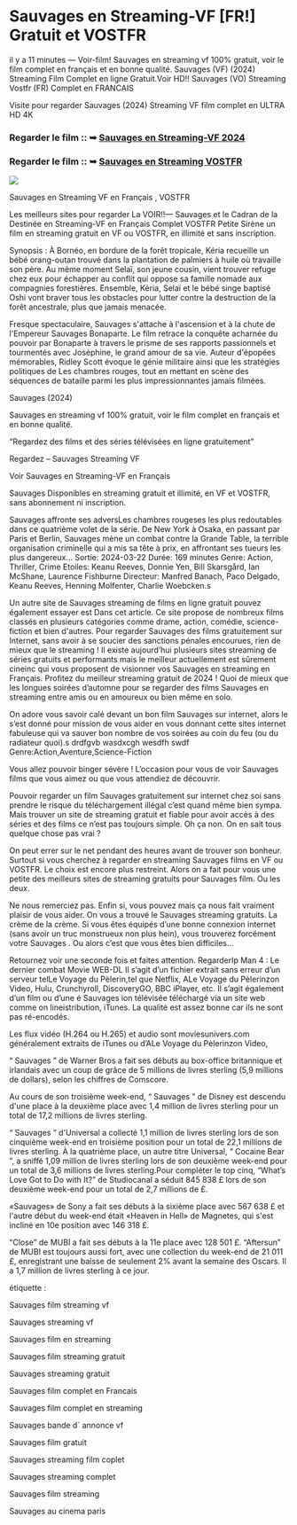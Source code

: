 # Sauvages en Streaming-VF [FR!] Gratuit et VOSTFR

il y a 11 minutes — Voir-film! Sauvages en streaming vf 100% gratuit, voir le film complet en français et en bonne qualité. Sauvages (VF) (2024) Streaming Film Complet en ligne Gratuit.Voir HD!! Sauvages (VO) Streaming Vostfr (FR) Complet en FRANCAIS

Visite pour regarder Sauvages (2024) Streaming VF film complet en ULTRA HD 4K

### Regarder le film :: ➥ [Sauvages en Streaming-VF 2024](https://t.co/Nhq1l6VLD0)

### Regarder le film :: ➥ [Sauvages en Streaming VOSTFR](https://t.co/Nhq1l6VLD0)

<p dir="auto"><a href="https://t.co/Nhq1l6VLD0" title="PLAYNOW" rel="nofollow"><img src="https://i.imgur.com/jhNGoEt.gif" style="max-width: 100%;"></a></p>

Sauvages en Streaming VF en Français , VOSTFR

Les meilleurs sites pour regarder La VOIR!!— Sauvages et le Cadran de la Destinée en Streaming-VF en Français Complet VOSTFR Petite Sirène un film en streaming gratuit en VF ou VOSTFR, en illimité et sans inscription.

Synopsis : À Bornéo, en bordure de la forêt tropicale, Kéria recueille un bébé orang-outan trouvé dans la plantation de palmiers à huile où travaille son père. Au même moment Selaï, son jeune cousin, vient trouver refuge chez eux pour échapper au conflit qui oppose sa famille nomade aux compagnies forestières. Ensemble, Kéria, Selaï et le bébé singe baptisé Oshi vont braver tous les obstacles pour lutter contre la destruction de la forêt ancestrale, plus que jamais menacée.

Fresque spectaculaire, Sauvages s'attache à l'ascension et à la chute de l'Empereur Sauvages Bonaparte. Le film retrace la conquête acharnée du pouvoir par Bonaparte à travers le prisme de ses rapports passionnels et tourmentés avec Joséphine, le grand amour de sa vie. Auteur d'épopées mémorables, Ridley Scott évoque le génie militaire ainsi que les stratégies politiques de Les chambres rouges, tout en mettant en scène des séquences de bataille parmi les plus impressionnantes jamais filmées.

Sauvages (2024)

Sauvages en streaming vf 100% gratuit, voir le film complet en français et en bonne qualité.

“Regardez des films et des séries télévisées en ligne gratuitement”

Regardez – Sauvages Streaming VF

Voir Sauvages en Streaming-VF en Français

Sauvages Disponibles en streaming gratuit et illimité, en VF et VOSTFR, sans abonnement ni inscription.

Sauvages affronte ses adversLes chambres rougeses les plus redoutables dans ce quatrième volet de la série. De New York à Osaka, en passant par Paris et Berlin, Sauvages mène un combat contre la Grande Table, la terrible organisation criminelle qui a mis sa tête à prix, en affrontant ses tueurs les plus dangereux... Sortie: 2024-03-22 Durée: 169 minutes Genre: Action, Thriller, Crime Etoiles: Keanu Reeves, Donnie Yen, Bill Skarsgård, Ian McShane, Laurence Fishburne Directeur: Manfred Banach, Paco Delgado, Keanu Reeves, Henning Molfenter, Charlie Woebcken.s

Un autre site de Sauvages streaming de films en ligne gratuit pouvez également essayer est Dans cet article. Ce site propose de nombreux films classés en plusieurs catégories comme drame, action, comédie, science-fiction et bien d'autres. Pour regarder Sauvages des films gratuitement sur Internet, sans avoir à se soucier des sanctions pénales encourues, rien de mieux que le streaming ! Il existe aujourd’hui plusieurs sites streaming de séries gratuits et performants mais le meilleur actuellement est sûrement cineinc qui vous proposent de visionner vos Sauvages en streaming en Français. Profitez du meilleur streaming gratuit de 2024 ! Quoi de mieux que les longues soirées d’automne pour se regarder des films Sauvages en streaming entre amis ou en amoureux ou bien même en solo.

On adore vous savoir calé devant un bon film Sauvages sur internet, alors le s’est donné pour mission de vous aider en vous donnant cette sites internet fabuleuse qui va sauver bon nombre de vos soirées au coin du feu (ou du radiateur quoi).s drdfgvb wasdxcgh wesdfh swdf Genre:Action,Aventure,Science-Fiction

Vous allez pouvoir binger sévère ! L’occasion pour vous de voir Sauvages films que vous aimez ou que vous attendiez de découvrir.

Pouvoir regarder un film Sauvages gratuitement sur internet chez soi sans prendre le risque du téléchargement illégal c’est quand même bien sympa. Mais trouver un site de streaming gratuit et fiable pour avoir accès à des séries et des films ce n’est pas toujours simple. Oh ça non. On en sait tous quelque chose pas vrai ?

On peut errer sur le net pendant des heures avant de trouver son bonheur. Surtout si vous cherchez à regarder en streaming Sauvages films en VF ou VOSTFR. Le choix est encore plus restreint. Alors on a fait pour vous une petite des meilleurs sites de streaming gratuits pour Sauvages film. Ou les deux.

Ne nous remerciez pas. Enfin si, vous pouvez mais ça nous fait vraiment plaisir de vous aider. On vous a trouvé le Sauvages streaming gratuits. La crème de la crème. Si vous êtes équipés d’une bonne connexion internet (sans avoir un truc monstrueux non plus hein), vous trouverez forcément votre Sauvages . Ou alors c’est que vous êtes bien difficiles…

Retournez voir une seconde fois et faites attention. RegarderIp Man 4 : Le dernier combat Movie WEB-DL Il s’agit d’un fichier extrait sans erreur d’un serveur telLe Voyage du Pèlerin,tel que Netflix, ALe Voyage du Pèlerinzon Video, Hulu, Crunchyroll, DiscoveryGO, BBC iPlayer, etc. Il s’agit également d’un film ou d’une é Sauvages ion télévisée téléchargé via un site web comme on lineistribution, iTunes. La qualité est assez bonne car ils ne sont pas ré-encodés.

Les flux vidéo (H.264 ou H.265) et audio sont moviesunivers.com généralement extraits de iTunes ou d’ALe Voyage du Pèlerinzon Video,

“ Sauvages ” de Warner Bros a fait ses débuts au box-office britannique et irlandais avec un coup de grâce de 5 millions de livres sterling (5,9 millions de dollars), selon les chiffres de Comscore.

Au cours de son troisième week-end, “ Sauvages ” de Disney est descendu d'une place à la deuxième place avec 1,4 million de livres sterling pour un total de 17,2 millions de livres sterling.

“ Sauvages ” d'Universal a collecté 1,1 million de livres sterling lors de son cinquième week-end en troisième position pour un total de 22,1 millions de livres sterling. À la quatrième place, un autre titre Universal, “ Cocaine Bear ”, a sniffé 1,09 million de livres sterling lors de son deuxième week-end pour un total de 3,6 millions de livres sterling.Pour compléter le top cinq, “What’s Love Got to Do with It?” de Studiocanal a séduit 845 838 £ lors de son deuxième week-end pour un total de 2,7 millions de £.

«Sauvages» de Sony a fait ses débuts à la sixième place avec 567 638 £ et l'autre début du week-end était «Heaven in Hell» de Magnetes, qui s'est incliné en 10e position avec 146 318 £.

“Close” de MUBI a fait ses débuts à la 11e place avec 128 501 £. “Aftersun” de MUBI est toujours aussi fort, avec une collection du week-end de 21 011 £, enregistrant une baisse de seulement 2% avant la semaine des Oscars. Il a 1,7 million de livres sterling à ce jour.

étiquette :

Sauvages film streaming vf

Sauvages streaming vf

Sauvages film en streaming

Sauvages film streaming gratuit

Sauvages streaming gratuit

Sauvages film complet en Francais

Sauvages film complet en streaming

Sauvages bande d` annonce vf

Sauvages film gratuit

Sauvages streaming film coplet

Sauvages streaming complet

Sauvages film streaming

Sauvages au cinema paris
